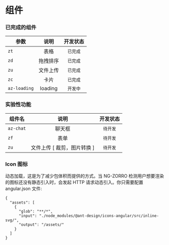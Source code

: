 <h1>组件</h1>


### 已完成的组件
| 参数        | 说明           | 开发状态           | 
| ------------- |:-------------:|:-------------:|
| `zt`     | 表格 | `已完成` | 
| `zd`     | 拖拽排序 | `已完成` | 
| `zu`     | 文件上传 | `已完成` | 
| `zc`     | 卡片 | `已完成` |
| `az-loading`     | loading | `开发中` |



### 实验性功能
| 组件名        | 说明           | 开发状态           | 
| ------------- |:-------------:|:-------------:|
| `az-chat`     | 聊天框 | `待开发` |
| `zf`     | 表单 | `待开发` | 
| `zu`     | 文件上传 [ 裁剪，图片转换 ] | `待开发` | 


### Icon 图标
动态加载，这是为了减少包体积而提供的方式。当 NG-ZORRO 检测用户想要渲染的图标还没有静态引入时，会发起 HTTP 请求动态引入。你只需要配置 angular.json 文件:
```
{
  "assets": [
    {
      "glob": "**/*",
      "input": "./node_modules/@ant-design/icons-angular/src/inline-svg/",
      "output": "/assets/"
    }
  ]
}
```